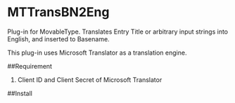 MTTransBN2Eng
=======================

Plug-in for MovableType. Translates Entry Title or arbitrary input strings into English, and inserted to Basename. 

This plug-in uses Microsoft Translator as a translation engine.

##Requirement

1. Client ID and Client Secret of Microsoft Translator

##Install

